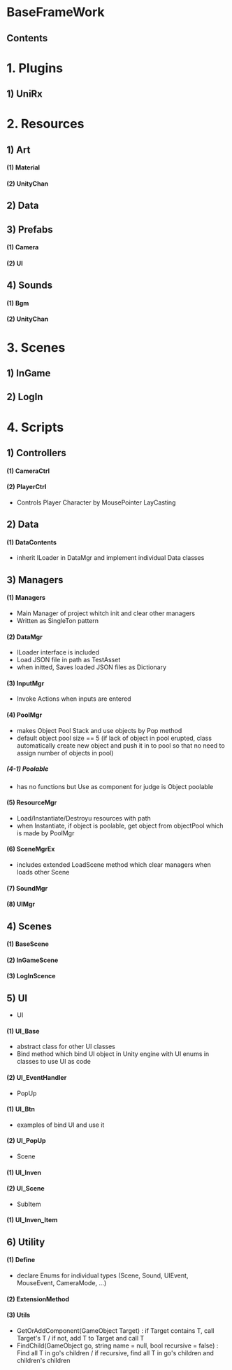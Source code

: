 BaseFrameWork
=============
**Contents**
--------
# 1. Plugins
## 1) UniRx   
# 2. Resources
## 1) Art   
#### (1) Material   
#### (2) UnityChan   
## 2) Data   
## 3) Prefabs   
#### (1) Camera   
#### (2) UI   
## 4) Sounds   
#### (1) Bgm   
#### (2) UnityChan   
# 3. Scenes
## 1) InGame
## 2) LogIn
# 4. Scripts
## 1) Controllers   
#### (1) CameraCtrl   
#### (2) PlayerCtrl   
   - Controls Player Character by MousePointer LayCasting   
## 2) Data   
#### (1) DataContents   
   - inherit ILoader in DataMgr and implement individual Data classes   
## 3) Managers   
#### (1) Managers   
   - Main Manager of project whitch init and clear other managers   
   - Written as SingleTon pattern   
#### (2) DataMgr
   - ILoader interface is included
   - Load JSON file in path as TestAsset
   - when initted, Saves loaded JSON files as Dictionary
#### (3) InputMgr   
   - Invoke Actions when inputs are entered   
#### (4) PoolMgr   
   - makes Object Pool Stack and use objects by Pop method
   - default object pool size == 5 (if lack of object in pool erupted, class automatically create new object and push it in to pool so that no need to assign number of objects in pool)
##### (4-1) Poolable
   - has no functions but Use as component for judge is Object poolable
#### (5) ResourceMgr   
   - Load/Instantiate/Destroyu resources with path   
   - when Instantiate, if object is poolable, get object from objectPool which is made by PoolMgr   
#### (6) SceneMgrEx   
   - includes extended LoadScene method which clear managers when loads other Scene
#### (7) SoundMgr   
#### (8) UIMgr   
## 4) Scenes   
#### (1) BaseScene   
#### (2) InGameScene      
#### (3) LogInScence      
## 5) UI   
* UI   
#### (1) UI_Base   
   - abstract class for other UI classes
   - Bind method which bind UI object in Unity engine with UI enums in classes to use UI as code
#### (2) UI_EventHandler   
* PopUp   
#### (1) UI_Btn   
   - examples of bind UI and use it
#### (2) UI_PopUp   
* Scene   
#### (1) UI_Inven   
#### (2) UI_Scene   
* SubItem   
#### (1) UI_Inven_Item    
## 6) Utility   
#### (1) Define   
   - declare Enums for individual types (Scene, Sound, UIEvent, MouseEvent, CameraMode, ...)   
#### (2) ExtensionMethod   
#### (3) Utils   
   - GetOrAddComponent<T>(GameObject Target) : if Target contains T, call Target's T / if not, add T to Target and call T
   - FindChild<T>(GameObject go, string name = null, bool recursive = false) : Find all T in go's children / if recursive, find all T in go's children and children's children
